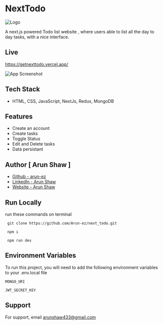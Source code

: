 
# NextTodo

![Logo](https://www.iconsdb.com/icons/preview/white/infinity-xl.png)

A next.js powered Todo list website , where users able to list all the day to day tasks, with a nice interface.


## Live

https://getnexttodo.vercel.app/

![App Screenshot](https://arunshaw.vercel.app/static/media/nexttodo_2.7b7f4755dc70cbdfe96e.png)
## Tech Stack

- HTML, CSS, JavaScript, NextJs, Redux, MongoDB


## Features

- Create an account
- Create tasks
- Toggle Status
- Edit and Delete tasks
- Data persistant



## Author [ Arun Shaw ]
- [Github - arun-ez](https://github.com/Arun-ez)
- [LinkedIn - Arun Shaw](https://www.linkedin.com/in/arun-shaw-60ba64240/)
- [Website - Arun Shaw](https://arunshaw.vercel.app/)



## Run Locally

run these commands on terminal

```  git clone https://github.com/Arun-ez/next_todo.git   ```

```  npm i  ```

```  npm run dev  ```



## Environment Variables

To run this project, you will need to add the following environment variables to your .env.local file

`MONGO_URI`

`JWT_SECRET_KEY`


## Support

For support, email arunshaw433@gmail.com

